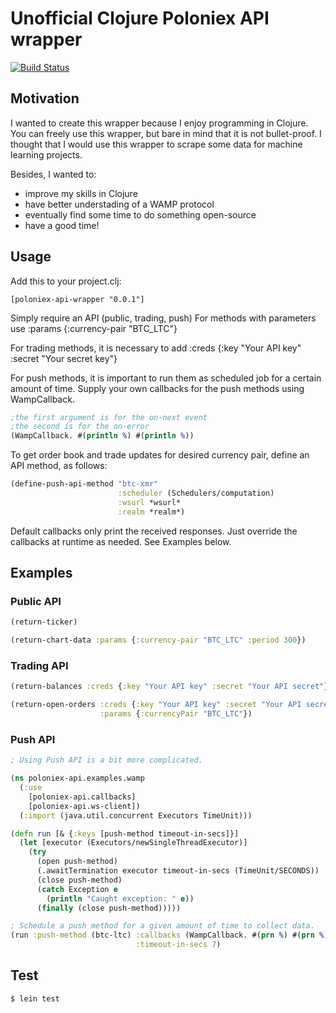 # Unofficial Clojure Poloniex API wrapper

[![Build Status](https://travis-ci.org/adambober/clojure-poloniex.svg?branch=master)](https://travis-ci.org/adambober/clojure-poloniex)

## Motivation

I wanted to create this wrapper because I enjoy programming in Clojure.
You can freely use this wrapper, but bare in mind that it is not bullet-proof.
I thought that I would use this wrapper to scrape some data for machine learning projects.

Besides, I wanted to:
* improve my skills in Clojure
* have better understading of a WAMP protocol
* eventually find some time to do something open-source
* have a good time!

## Usage

Add this to your project.clj:

```
[poloniex-api-wrapper "0.0.1"]
```

Simply require an API (public, trading, push)
For methods with parameters use :params {:currency-pair "BTC_LTC"}

For trading methods, it is necessary to add :creds {:key "Your API key" :secret "Your secret key"}

For push methods, it is important to run them as scheduled job for a certain amount of time.
Supply your own callbacks for the push methods using WampCallback.

```clojure
;the first argument is for the on-next event
;the second is for the on-error
(WampCallback. #(println %) #(println %))
```

To get order book and trade updates for desired currency pair,
define an API method, as follows:

```clojure
(define-push-api-method "btc-xmr"
                        :scheduler (Schedulers/computation)
                        :wsurl *wsurl*
                        :realm *realm*)
```

Default callbacks only print the received responses. Just override the callbacks at runtime as needed. See Examples below.

## Examples

### Public API
```clojure
(return-ticker)

(return-chart-data :params {:currency-pair "BTC_LTC" :period 300})
```

### Trading API
```clojure
(return-balances :creds {:key "Your API key" :secret "Your API secret"})

(return-open-orders :creds {:key "Your API key" :secret "Your API secret"}
                    :params {:currencyPair "BTC_LTC"})
```

### Push API

```clojure
; Using Push API is a bit more complicated.

(ns poloniex-api.examples.wamp
  (:use
    [poloniex-api.callbacks]
    [poloniex-api.ws-client])
  (:import (java.util.concurrent Executors TimeUnit)))

(defn run [& {:keys [push-method timeout-in-secs]}]
  (let [executor (Executors/newSingleThreadExecutor)]
    (try
      (open push-method)
      (.awaitTermination executor timeout-in-secs (TimeUnit/SECONDS))
      (close push-method)
      (catch Exception e
        (println "Caught exception: " e))
      (finally (close push-method)))))

; Schedule a push method for a given amount of time to collect data.
(run :push-method (btc-ltc) :callbacks (WampCallback. #(prn %) #(prn %))
                            :timeout-in-secs 7)
```

## Test

```
$ lein test
```